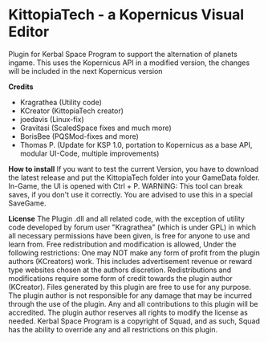 KittopiaTech - a Kopernicus Visual Editor
=========================
Plugin for Kerbal Space Program to support the alternation of planets ingame.
This uses the Kopernicus API in a modified version, the changes will be included in the next Kopernicus version

**Credits**
- Kragrathea (Utility code)
- KCreator (KittopiaTech creator)
- joedavis (Linux-fix)
- Gravitasi (ScaledSpace fixes and much more)
- BorisBee (PQSMod-fixes and more)
- Thomas P. (Update for KSP 1.0, portation to Kopernicus as a base API, modular UI-Code, multiple improvements)

**How to install**
If you want to test the current Version, you have to download the latest release and put the KittopiaTech folder into your GameData folder. In-Game, the UI is opened with Ctrl + P.
WARNING: This tool can break saves, if you don't use it correctly. You are advised to use this in a special SaveGame.

**License**
The Plugin .dll and all related code, with the exception of utility code developed by forum user "Kragrathea" (which is under GPL) in which all necessary permissions have been given, is free for anyone to use and learn from.
Free redistribution and modification is allowed, Under the following restrictions: One may NOT make any form of profit from the plugin authors (KCreators) work. This includes advertisement revenue or reward type websites chosen at the authors discretion.
Redistributions and modifications require some form of credit towards the plugin author (KCreator).
Files generated by this plugin are free to use for any purpose. The plugin author is not responsible for any damage that may be incurred through the use of the plugin. Any and all contributions to this plugin will be accredited.
The plugin author reserves all rights to modify the license as needed.
Kerbal Space Program is a copyright of Squad, and as such, Squad has the ability to override any and all restrictions on this plugin. 
